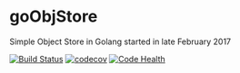 # goObjStore
Simple Object Store in Golang started in late February 2017

[![Build Status](https://travis-ci.org/alruiz12/simpleBT.svg?branch=master)](https://travis-ci.org/alruiz12/simpleBT)
[![codecov](https://codecov.io/gh/alruiz12/simpleBT/branch/master/graph/badge.svg)](https://codecov.io/gh/alruiz12/simpleBT)
[![Code Health](https://landscape.io/github/alruiz12/simpleBT/master/landscape.svg?style=flat)](https://landscape.io/github/alruiz12/simpleBT/master)




